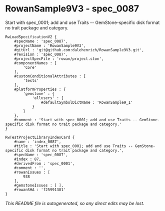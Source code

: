 # RowanSample9V3 - spec_0087
Start with spec_0001; add and use Traits -- GemStone-specific disk format no trait package and category.
```
RwLoadSpecificationV2 {
	#specName : 'spec_0087',
	#projectName : 'RowanSample9V3',
	#gitUrl : 'git@github.com:dalehenrich/RowanSample9V3.git',
	#revision : 'spec_0087',
	#projectSpecFile : 'rowan/project.ston',
	#componentNames : [
		'Core'
	],
	#customConditionalAttributes : [
		'tests'
	],
	#platformProperties : {
		'gemstone' : {
			'allusers' : {
				#defaultSymbolDictName : 'RowanSample9_1'
			}
		}
	},
	#comment : 'Start with spec_0001; add and use Traits -- GemStone-specific disk format no trait package and category.'
}

RwTestProjectLibraryIndexCard {
	#name : 'index_0087',
	#title : 'Start with spec_0001; add and use Traits -- GemStone-specific disk format no trait package and category.',
	#specName : 'spec_0087',
	#index : 87,
	#derivedFrom : 'spec_0001',
	#comment : '',
	#rowanIssues : [
		938
	],
	#gemstoneIssues : [ ],
	#rowanSHA : 'f25991381'
}
```

*This README file is autogenerated, so any direct edits may be lost.*
